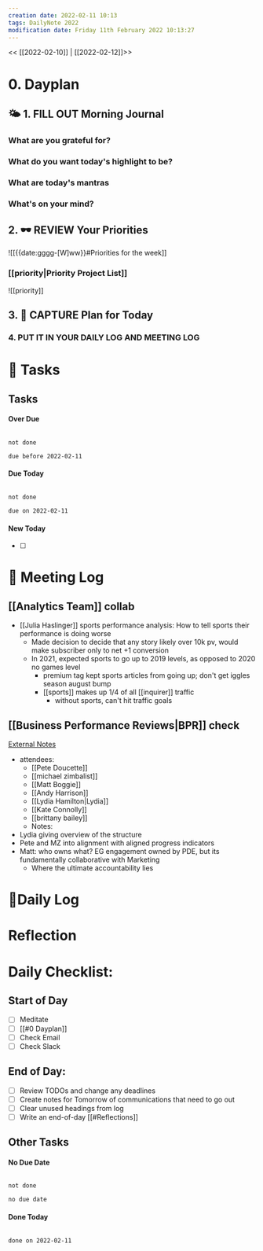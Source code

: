 ```yaml
---
creation date: 2022-02-11 10:13
tags: DailyNote 2022
modification date: Friday 11th February 2022 10:13:27
---
```


<< [[2022-02-10]] | [[2022-02-12]]>>

# 0. Dayplan
## 🌤 1. **FILL OUT** Morning Journal
### What are you grateful for?
### What do you want today's highlight to be?
### What are today's mantras
### What's on your mind?
## 2. 🕶 **REVIEW** Your Priorities
![[{{date:gggg-[W]ww}}#Priorities for the week]]
### [[priority|Priority Project List]] 
![[priority]]
## 3. 📆 **CAPTURE** Plan for Today
### 4. PUT IT IN YOUR DAILY LOG AND MEETING LOG
# 📝 Tasks
## Tasks
#### Over Due

```tasks

not done

due before 2022-02-11

```
#### Due Today

```tasks

not done

due on 2022-02-11

```
#### New Today
- [ ]
# 📰 Meeting Log
## [[Analytics Team]] collab
- [[Julia Haslinger]] sports performance analysis: How to tell sports their performance is doing worse
	- Made decision to decide that any story likely over 10k pv, would make subscriber only to net +1 conversion
	- In 2021, expected sports to go up to 2019 levels, as opposed to 2020 no games level
		- premium tag kept sports articles from going up; don't get iggles season august bump
		- [[sports]] makes up 1/4 of all [[inquirer]] traffic
			- without sports, can't hit traffic goals
## [[Business Performance Reviews|BPR]] check
[External Notes](https://docs.google.com/document/d/1qbJk1Zq3ZpKkKqDmdhXvbcoizU4oLo7XgXHkt1f2v1I/edit#heading=h.rz9fegqedw6u)
- attendees:
	- [[Pete Doucette]]
	- [[michael zimbalist]]
	- [[Matt Boggie]]
	- [[Andy Harrison]]
	- [[Lydia Hamilton|Lydia]]
	- [[Kate Connolly]]
	- [[brittany bailey]]
	- Notes:
- Lydia giving overview of the structure
- Pete and MZ into alignment with aligned progress indicators
- Matt: who owns what? EG engagement owned by PDE, but its fundamentally collaborative with Marketing
	- Where the ultimate accountability lies
# 📓Daily Log
# Reflection
# Daily Checklist:
## Start of Day
- [ ] Meditate
- [ ] [[#0 Dayplan]]
- [ ] Check Email
- [ ] Check Slack
## End of Day:
- [ ] Review TODOs and change any deadlines
- [ ] Create notes for Tomorrow of communications that need to go out
- [ ] Clear unused headings from log
- [ ] Write an end-of-day [[#Reflections]]
## Other Tasks
#### No Due Date

```tasks

not done

no due date

```
#### Done Today

```tasks

done on 2022-02-11

```